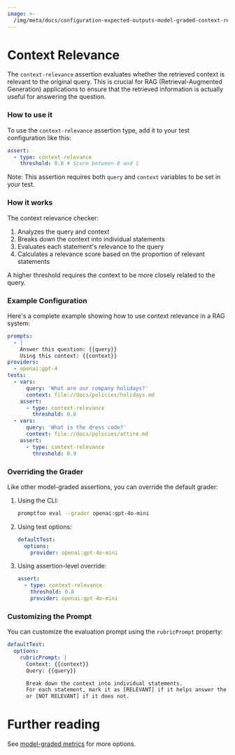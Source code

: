 ```yaml
---
image: >-
  /img/meta/docs/configuration-expected-outputs-model-graded-context-relevance-md.png
---
```


# Context Relevance

The `context-relevance` assertion evaluates whether the retrieved context is relevant to the original query. This is crucial for RAG (Retrieval-Augmented Generation) applications to ensure that the retrieved information is actually useful for answering the question.

### How to use it

To use the `context-relevance` assertion type, add it to your test configuration like this:

```yaml
assert:
  - type: context-relevance
    threshold: 0.8 # Score between 0 and 1
```

Note: This assertion requires both `query` and `context` variables to be set in your test.

### How it works

The context relevance checker:

1. Analyzes the query and context
2. Breaks down the context into individual statements
3. Evaluates each statement's relevance to the query
4. Calculates a relevance score based on the proportion of relevant statements

A higher threshold requires the context to be more closely related to the query.

### Example Configuration

Here's a complete example showing how to use context relevance in a RAG system:

```yaml
prompts:
  - |
    Answer this question: {{query}}
    Using this context: {{context}}
providers:
  - openai:gpt-4
tests:
  - vars:
      query: 'What are our company holidays?'
      context: file://docs/policies/holidays.md
    assert:
      - type: context-relevance
        threshold: 0.8
  - vars:
      query: 'What is the dress code?'
      context: file://docs/policies/attire.md
    assert:
      - type: context-relevance
        threshold: 0.9
```

### Overriding the Grader

Like other model-graded assertions, you can override the default grader:

1. Using the CLI:

   ```sh
   promptfoo eval --grader openai:gpt-4o-mini
   ```

2. Using test options:

   ```yaml
   defaultTest:
     options:
       provider: openai:gpt-4o-mini
   ```

3. Using assertion-level override:
   ```yaml
   assert:
     - type: context-relevance
       threshold: 0.8
       provider: openai:gpt-4o-mini
   ```

### Customizing the Prompt

You can customize the evaluation prompt using the `rubricPrompt` property:

```yaml
defaultTest:
  options:
    rubricPrompt: |
      Context: {{context}}
      Query: {{query}}

      Break down the context into individual statements.
      For each statement, mark it as [RELEVANT] if it helps answer the query,
      or [NOT RELEVANT] if it does not.
```

# Further reading

See [model-graded metrics](/docs/configuration/expected-outputs/model-graded) for more options.
